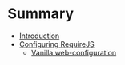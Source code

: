 # Summary

* [Introduction](README.md)
* [Configuring RequireJS](configuring_requirejs.md)
   * [Vanilla web-configuration](configuring_requirejs/vanillaweb_-configuration.md)


